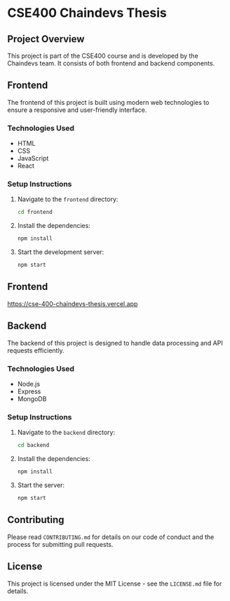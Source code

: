 # CSE400 Chaindevs Thesis

## Project Overview
This project is part of the CSE400 course and is developed by the Chaindevs team. It consists of both frontend and backend components.

## Frontend
The frontend of this project is built using modern web technologies to ensure a responsive and user-friendly interface.

### Technologies Used
- HTML
- CSS
- JavaScript
- React

### Setup Instructions
1. Navigate to the `frontend` directory:
    ```bash
    cd frontend
    ```
2. Install the dependencies:
    ```bash
    npm install
    ```
3. Start the development server:
    ```bash
    npm start
    ```
## Frontend
https://cse-400-chaindevs-thesis.vercel.app


## Backend
The backend of this project is designed to handle data processing and API requests efficiently.

### Technologies Used
- Node.js
- Express
- MongoDB

### Setup Instructions
1. Navigate to the `backend` directory:
    ```bash
    cd backend
    ```
2. Install the dependencies:
    ```bash
    npm install
    ```
3. Start the server:
    ```bash
    npm start
    ```

## Contributing
Please read `CONTRIBUTING.md` for details on our code of conduct and the process for submitting pull requests.

## License
This project is licensed under the MIT License - see the `LICENSE.md` file for details.